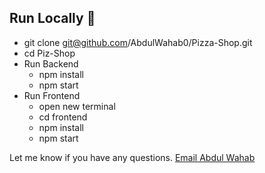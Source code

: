 ## Run Locally 🚀

- git clone git@github.com/AbdulWahab0/Pizza-Shop.git
- cd Piz-Shop
- Run Backend
  - npm install
  - npm start
- Run Frontend
  - open new terminal
  - cd frontend
  - npm install
  - npm start

Let me know if you have any questions. [Email Abdul Wahab ](mailto:wahab3060h@gmail.com)

